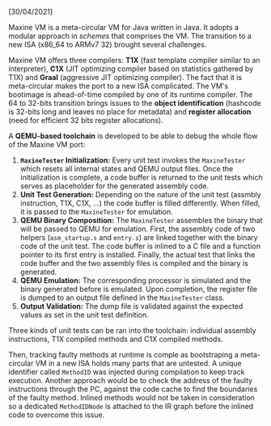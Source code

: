 <!-- Please prefix the notes with the date as in [22/12/2020] -->

[30/04/2021]

Maxine VM is a meta-circular VM for Java written in Java. It adopts a modular approach in *schemes* that comprises the VM. The transition to a new ISA (x86_64 to ARMv7 32) brought several challenges.

Maxine VM offers three compilers: **T1X** (fast template compiler similar to an interpreter), **C1X** (JIT optimizing compiler based on statistics gathered by T1X) and **Graal** (aggressive JIT optimizing compiler). The fact that it is meta-circular makes the port to a new ISA complicated. The VM's bootimage is ahead-of-time compiled by one of its runtime compiler.  The 64 to 32-bits transition brings issues to the **object identification** (hashcode is 32-bits long and leaves no place for metadata) and **register allocation** (need for efficient 32 bits register allocations).

A **QEMU-based toolchain** is developed to be able to debug the whole flow of the Maxine VM port:

1. **`MaxineTester` Initialization:** Every unit test invokes the `MaxineTester` which resets all internal states and QEMU output files. Once the initialization is complete, a code buffer is returned to the unit tests which serves as placeholder for the generated assembly code.
2. **Unit Test Generation:** Depending on the nature of the unit test (assmbly instruction, T1X, C1X, ...) the code buffer is filled differently. When filled, it is passed to the `MaxineTester` for emulation.
3. **QEMU Binary Composition:** The `MaxineTester` assembles the binary that will be passed to QEMU for emulation. First, the assembly code of two helpers (`asm_startup.s` and `entry.s`) are linked together with the binary code of the unit test. The code buffer is inlined to a C file and a function pointer to its first entry is installed. Finally, the actual test that links the code buffer and the two assembly files is compiled and the binary is generated.
4. **QEMU Emulation:** The corresponding processor is simulated and the binary generated before is emulated. Upon completion, the register file is dumped to an output file defined in the `MaxineTester` class.
5. **Output Validation:** The dump file is validated against the expected values as set in the unit test definition.

Three kinds of unit tests can be ran into the toolchain: individual assembly instructions, T1X compiled methods and C1X compiled methods.

Then, tracking faulty methods at runtime is comple as bootstraping a meta-circular VM in a new ISA holds many parts that are untested. A unique identifier called `MethodID` was injected during compilation to keep track execution. Another approach would be to check the address of the faulty instructions through the PC, against the code cache to find the boundaries of the faulty method. Inlined methods would not be taken in consideration so a dedicated `MethodIDNode` is attached to the IR graph before the inlined code to overcome this issue.